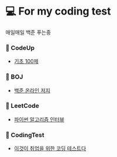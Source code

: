 # :computer: For my coding test
매일매일 백준 푸는중

### :pushpin: CodeUp
  - [기초 100제](https://github.com/sangm1n/problem-solving/tree/master/CodeUp)
  
### :pushpin: BOJ
  - [백준 온라인 저지](https://github.com/sangm1n/problem-solving/tree/master/BOJ)
  
### :pushpin: LeetCode
  - [파이썬 알고리즘 인터뷰](https://github.com/sangm1n/problem-solving/tree/master/LeetCode)
  
### :pushpin: CodingTest
  - [이것이 취업을 위한 코딩 테스트다](https://github.com/sangm1n/problem-solving/tree/master/CodingTest)

